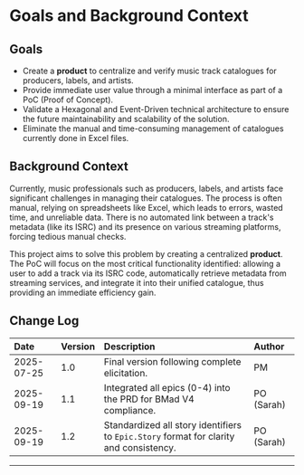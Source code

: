 # Goals and Background Context

## Goals

* Create a **product** to centralize and verify music track catalogues for producers, labels, and artists.
* Provide immediate user value through a minimal interface as part of a PoC (Proof of Concept).
* Validate a Hexagonal and Event-Driven technical architecture to ensure the future maintainability and scalability of the solution.
* Eliminate the manual and time-consuming management of catalogues currently done in Excel files.

## Background Context

Currently, music professionals such as producers, labels, and artists face significant challenges in managing their catalogues. The process is often manual, relying on spreadsheets like Excel, which leads to errors, wasted time, and unreliable data. There is no automated link between a track's metadata (like its ISRC) and its presence on various streaming platforms, forcing tedious manual checks.

This project aims to solve this problem by creating a centralized **product**. The PoC will focus on the most critical functionality identified: allowing a user to add a track via its ISRC code, automatically retrieve metadata from streaming services, and integrate it into their unified catalogue, thus providing an immediate efficiency gain.

## Change Log

| Date | Version | Description | Author |
| :--- | :--- | :--- | :--- |
| 2025-07-25 | 1.0 | Final version following complete elicitation. | PM |
| 2025-09-19 | 1.1 | Integrated all epics (0-4) into the PRD for BMad V4 compliance. | PO (Sarah) |
| 2025-09-19 | 1.2 | Standardized all story identifiers to `Epic.Story` format for clarity and consistency. | PO (Sarah) |

---
